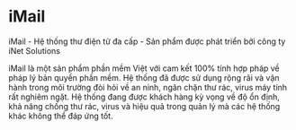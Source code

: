 iMail
=====


iMail - Hệ thống thư điện tử đa cấp - Sản phẩm được
phát triển bởi công ty iNet Solutions

iMail là một sản phẩm phần mềm Việt với cam kết 100%
tính hợp pháp về pháp lý bản quyền phần mềm. Hệ thống
đã được sử dụng rộng rãi và vận hành trong môi trường
đòi hỏi về an ninh, ngăn chặn thư rác, virus máy tính
rất nghiêm ngặt. Hệ thống đang được khách hàng kỳ vọng
về độ ổn định, khả năng chống thư rác, virus và hiệu 
quả trong quản lý mà các hệ thống khác không thể đáp 
ứng tốt.
